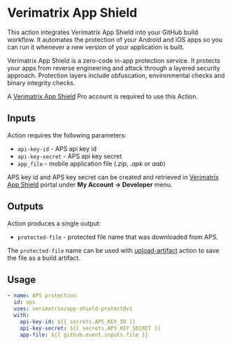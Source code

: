 # Verimatrix App Shield

This action integrates Verimatrix App Shield into your GitHub build workflow. It automates
the protection of your Android and iOS apps so you can run it whenever a new version 
of your application is built. 

Verimatrix App Shield is a zero-code in-app protection service. It protects your apps from 
reverse engineering and attack through a layered security approach. Protection layers include
obfuscation, environmental checks and binary integrity checks. 

A [Verimatrix App Shield](https://appshield.verimatrixcloud.net/) Pro account is required to use this Action. 

## Inputs

Action requires the following parameters: 

   * `api-key-id` -  APS api key id 
   * `api-key-secret` - APS api key secret
   * `app_file` -  mobile application file (_.zip_, _.apk_ or _aab_)

APS key id and APS key secret can be created and retrieved in [Verimatrix App Shield](https://appshield.verimatrixcloud.net/Developer)
portal under **My Account -> Developer** menu.  

## Outputs

Action produces a single output: 

   * `protected-file` - protected file name that was downloaded from APS. 

The `protected-file` name can be used with [upload-artifact](https://github.com/actions/upload-artifact) action
to save the file as a build artifact. 

## Usage

```yaml
- name: APS protection
  id: aps
  uses: verimatrix/app-shield-protect@v1
  with:
    api-key-id: ${{ secrets.APS_KEY_ID }}
    api-key-secret: ${{ secrets.APS_KEY_SECRET }}
    app-file: ${{ github.event.inputs.file }}
```
